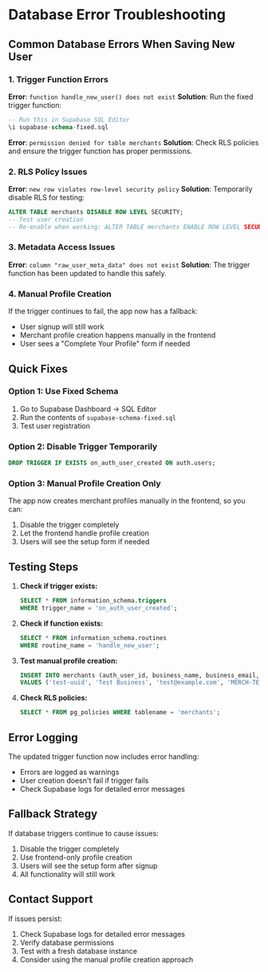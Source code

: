 # Database Error Troubleshooting

## Common Database Errors When Saving New User

### 1. Trigger Function Errors

**Error**: `function handle_new_user() does not exist`
**Solution**: Run the fixed trigger function:
```sql
-- Run this in Supabase SQL Editor
\i supabase-schema-fixed.sql
```

**Error**: `permission denied for table merchants`
**Solution**: Check RLS policies and ensure the trigger function has proper permissions.

### 2. RLS Policy Issues

**Error**: `new row violates row-level security policy`
**Solution**: Temporarily disable RLS for testing:
```sql
ALTER TABLE merchants DISABLE ROW LEVEL SECURITY;
-- Test user creation
-- Re-enable when working: ALTER TABLE merchants ENABLE ROW LEVEL SECURITY;
```

### 3. Metadata Access Issues

**Error**: `column "raw_user_meta_data" does not exist`
**Solution**: The trigger function has been updated to handle this safely.

### 4. Manual Profile Creation

If the trigger continues to fail, the app now has a fallback:
- User signup will still work
- Merchant profile creation happens manually in the frontend
- User sees a "Complete Your Profile" form if needed

## Quick Fixes

### Option 1: Use Fixed Schema
1. Go to Supabase Dashboard → SQL Editor
2. Run the contents of `supabase-schema-fixed.sql`
3. Test user registration

### Option 2: Disable Trigger Temporarily
```sql
DROP TRIGGER IF EXISTS on_auth_user_created ON auth.users;
```

### Option 3: Manual Profile Creation Only
The app now creates merchant profiles manually in the frontend, so you can:
1. Disable the trigger completely
2. Let the frontend handle profile creation
3. Users will see the setup form if needed

## Testing Steps

1. **Check if trigger exists:**
   ```sql
   SELECT * FROM information_schema.triggers 
   WHERE trigger_name = 'on_auth_user_created';
   ```

2. **Check if function exists:**
   ```sql
   SELECT * FROM information_schema.routines 
   WHERE routine_name = 'handle_new_user';
   ```

3. **Test manual profile creation:**
   ```sql
   INSERT INTO merchants (auth_user_id, business_name, business_email, merchant_code, status, subscription_plan)
   VALUES ('test-uuid', 'Test Business', 'test@example.com', 'MERCH-TEST123', 'active', 'basic');
   ```

4. **Check RLS policies:**
   ```sql
   SELECT * FROM pg_policies WHERE tablename = 'merchants';
   ```

## Error Logging

The updated trigger function now includes error handling:
- Errors are logged as warnings
- User creation doesn't fail if trigger fails
- Check Supabase logs for detailed error messages

## Fallback Strategy

If database triggers continue to cause issues:
1. Disable the trigger completely
2. Use frontend-only profile creation
3. Users will see the setup form after signup
4. All functionality will still work

## Contact Support

If issues persist:
1. Check Supabase logs for detailed error messages
2. Verify database permissions
3. Test with a fresh database instance
4. Consider using the manual profile creation approach

